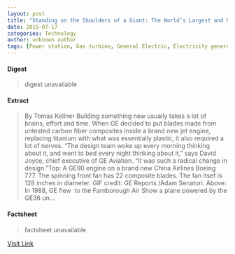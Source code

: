 ```yaml
---
layout: post
title: "Standing on the Shoulders of a Giant: The World’s Largest and Most Powerful Jet Engine is Getting Bigger"
date: 2015-07-17
categories: Technology
author: unknown author
tags: [Power station, Gas turbine, General Electric, Electricity generation, Energy, Electric power, Technology, Artificial objects, Power (physics), Nature, Electrical engineering, Electricity]
---
```



#### Digest
>digest unavailable

#### Extract
>By Tomas Kellner Building something new usually takes a lot of brains, effort and time. When GE decided to put blades made from untested carbon fiber composites inside a brand new jet engine, replacing titanium with what was essentially plastic, it also required a lot of nerves. “The design team woke up every morning thinking about it, and went to bed every night thinking about it,” says David Joyce, chief executive of GE Aviation. “It was such a radical change in design.”Top: A GE90 engine on a brand new China Airlines Boeing 777. The spinning front fan has 22 composite blades. The fan itsef is 128 inches in diameter. GIF credit: GE Reports /Adam Senatori. Above: In 1988, GE flew  to the Farnborough Air Show a plane powered by the GE36 un...

#### Factsheet
>factsheet unavailable

[Visit Link](http://www.gereports.com/post/121660487455)


